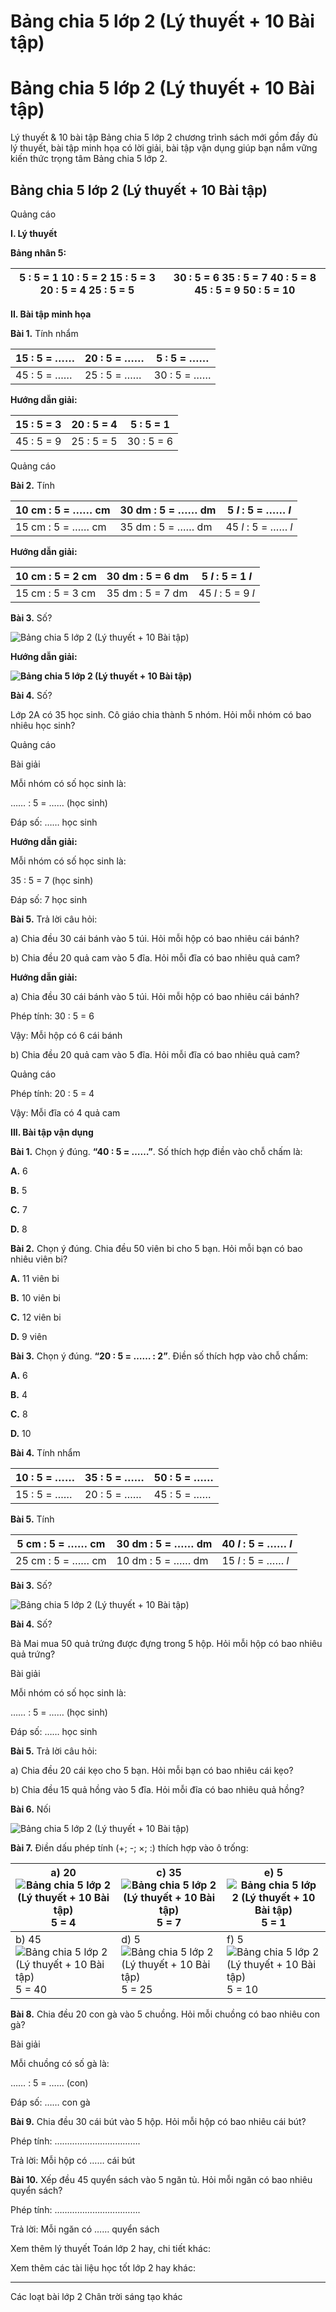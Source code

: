 # Bảng chia 5 lớp 2 (Lý thuyết + 10 Bài tập)

# Bảng chia 5 lớp 2 (Lý thuyết + 10 Bài tập)

Lý thuyết & 10 bài tập Bảng chia 5 lớp 2 chương trình sách mới gồm đầy đủ lý thuyết, bài tập minh họa có lời giải, bài tập vận dụng giúp bạn nắm vững kiến thức trọng tâm Bảng chia 5 lớp 2.

## Bảng chia 5 lớp 2 (Lý thuyết + 10 Bài tập)

Quảng cáo

**I. Lý thuyết**

**Bảng nhân 5:**

5 : 5 = 1 10 : 5 = 2 15 : 5 = 3 20 : 5 = 4 25 : 5 = 5 |  30 : 5 = 6 35 : 5 = 7 40 : 5 = 8 45 : 5 = 9 50 : 5 = 10  
---|---  
  
**II. Bài tập minh họa**

**Bài 1.** Tính nhẩm

15 : 5 = …… | 20 : 5 = …… | 5 : 5 = ……  
---|---|---  
45 : 5 = …… | 25 : 5 = …… | 30 : 5 = ……  
  
**Hướng dẫn giải:**

15 : 5 = 3 | 20 : 5 = 4 | 5 : 5 = 1  
---|---|---  
45 : 5 = 9 | 25 : 5 = 5 | 30 : 5 = 6  
  
Quảng cáo

**Bài 2.** Tính

10 cm : 5 = …… cm | 30 dm : 5 = …… dm | 5 _l_ : 5 = …… _l_  
---|---|---  
15 cm : 5 = …… cm | 35 dm : 5 = …… dm | 45 _l_ : 5 = …… _l_  
  
**Hướng dẫn giải:**

10 cm : 5 = 2 cm | 30 dm : 5 = 6 dm | 5 _l_ : 5 = 1 _l_  
---|---|---  
15 cm : 5 = 3 cm | 35 dm : 5 = 7 dm | 45 _l_ : 5 = 9 _l_  
  
**Bài 3.** Số?

![Bảng chia 5 lớp 2 \(Lý thuyết + 10 Bài tập\)](https://vietjack.com/toan-2-chan-troi/images/ly-thuyet-bang-chia-5-235563.PNG)

**Hướng dẫn giải:**

**![Bảng chia 5 lớp 2 \(Lý thuyết + 10 Bài tập\)](https://vietjack.com/toan-2-chan-troi/images/ly-thuyet-bang-chia-5-235564.PNG)**

**Bài 4.** Số?

Lớp 2A có 35 học sinh. Cô giáo chia thành 5 nhóm. Hỏi mỗi nhóm có bao nhiêu học sinh?

Quảng cáo

Bài giải

Mỗi nhóm có số học sinh là:

…… : 5 = …… (học sinh)

Đáp số: …… học sinh

**Hướng dẫn giải:**

Mỗi nhóm có số học sinh là:

35 : 5 = 7 (học sinh)

Đáp số: 7 học sinh

**Bài 5.** Trả lời câu hỏi: 

a) Chia đều 30 cái bánh vào 5 túi. Hỏi mỗi hộp có bao nhiêu cái bánh?

b) Chia đều 20 quả cam vào 5 đĩa. Hỏi mỗi đĩa có bao nhiêu quả cam?

**Hướng dẫn giải:**

a) Chia đều 30 cái bánh vào 5 túi. Hỏi mỗi hộp có bao nhiêu cái bánh?

Phép tính: 30 : 5 = 6

Vậy: Mỗi hộp có 6 cái bánh

b) Chia đều 20 quả cam vào 5 đĩa. Hỏi mỗi đĩa có bao nhiêu quả cam?

Quảng cáo

Phép tính: 20 : 5 = 4 

Vậy: Mỗi đĩa có 4 quả cam

**III. Bài tập vận dụng**

**Bài 1.** Chọn ý đúng. **“40 : 5 = ……”**. Số thích hợp điền vào chỗ chấm là:

**A.** 6 

**B.** 5

**C.** 7

**D.** 8

**Bài 2.** Chọn ý đúng. Chia đều 50 viên bi cho 5 bạn. Hỏi mỗi bạn có bao nhiêu viên bi?

**A.** 11 viên bi

**B.** 10 viên bi

**C.** 12 viên bi

**D.** 9 viên

**Bài 3.** Chọn ý đúng. **“20 : 5 = …… : 2”**. Điền số thích hợp vào chỗ chấm:

**A.** 6

**B.** 4

**C.** 8

**D.** 10

**Bài 4.** Tính nhẩm

10 : 5 = …… | 35 : 5 = …… | 50 : 5 = ……  
---|---|---  
15 : 5 = …… | 20 : 5 = …… | 45 : 5 = ……  
  
**Bài 5.** Tính

5 cm : 5 = …… cm | 30 dm : 5 = …… dm | 40 _l_ : 5 = …… _l_  
---|---|---  
25 cm : 5 = …… cm | 10 dm : 5 = …… dm | 15 _l_ : 5 = …… _l_  
  
**Bài 3.** Số?

![Bảng chia 5 lớp 2 \(Lý thuyết + 10 Bài tập\)](https://vietjack.com/toan-2-chan-troi/images/ly-thuyet-bang-chia-5-235565.PNG)

**Bài 4.** Số?

Bà Mai mua 50 quả trứng được đựng trong 5 hộp. Hỏi mỗi hộp có bao nhiêu quả trứng?

Bài giải

Mỗi nhóm có số học sinh là:

…… : 5 = …… (học sinh)

Đáp số: …… học sinh

**Bài 5.** Trả lời câu hỏi: 

a) Chia đều 20 cái kẹo cho 5 bạn. Hỏi mỗi bạn có bao nhiêu cái kẹo?

b) Chia đều 15 quả hồng vào 5 đĩa. Hỏi mỗi đĩa có bao nhiêu quả hồng?

**Bài 6.** Nối

![Bảng chia 5 lớp 2 \(Lý thuyết + 10 Bài tập\)](https://vietjack.com/toan-2-chan-troi/images/ly-thuyet-bang-chia-5-235566.PNG)

**Bài 7.** Điền dấu phép tính (+; -; ×; :) thích hợp vào ô trống:

a) 20 ![Bảng chia 5 lớp 2 \(Lý thuyết + 10 Bài tập\)](https://vietjack.com/toan-2-chan-troi/images/ly-thuyet-bang-chia-5-235567.PNG) 5 = 4 | c) 35 ![Bảng chia 5 lớp 2 \(Lý thuyết + 10 Bài tập\)](https://vietjack.com/toan-2-chan-troi/images/ly-thuyet-bang-chia-5-235568.PNG) 5 = 7 | e) 5 ![Bảng chia 5 lớp 2 \(Lý thuyết + 10 Bài tập\)](https://vietjack.com/toan-2-chan-troi/images/ly-thuyet-bang-chia-5-235569.PNG) 5 = 1  
---|---|---  
b) 45 ![Bảng chia 5 lớp 2 \(Lý thuyết + 10 Bài tập\)](https://vietjack.com/toan-2-chan-troi/images/ly-thuyet-bang-chia-5-235570.PNG) 5 = 40 | d) 5 ![Bảng chia 5 lớp 2 \(Lý thuyết + 10 Bài tập\)](https://vietjack.com/toan-2-chan-troi/images/ly-thuyet-bang-chia-5-235571.PNG) 5 = 25 | f) 5 ![Bảng chia 5 lớp 2 \(Lý thuyết + 10 Bài tập\)](https://vietjack.com/toan-2-chan-troi/images/ly-thuyet-bang-chia-5-235572.PNG) 5 = 10  
  
**Bài 8.** Chia đều 20 con gà vào 5 chuồng. Hỏi mỗi chuồng có bao nhiêu con gà?

Bài giải

Mỗi chuồng có số gà là:

…… : 5 = …… (con)

Đáp số: …… con gà

**Bài 9.** Chia đều 30 cái bút vào 5 hộp. Hỏi mỗi hộp có bao nhiêu cái bút?

Phép tính: …………………………….

Trả lời: Mỗi hộp có …… cái bút

**Bài 10.** Xếp đều 45 quyển sách vào 5 ngăn tủ. Hỏi mỗi ngăn có bao nhiêu quyển sách?

Phép tính: …………………………….

Trả lời: Mỗi ngăn có …… quyển sách

Xem thêm lý thuyết Toán lớp 2 hay, chi tiết khác:

Xem thêm các tài liệu học tốt lớp 2 hay khác:

* * *

Các loạt bài lớp 2 Chân trời sáng tạo khác
